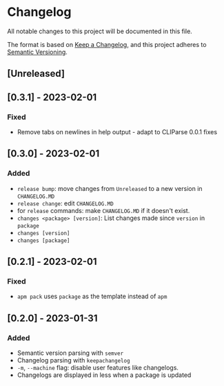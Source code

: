 # Changelog

All notable changes to this project will be documented in this file.

The format is based on [Keep a Changelog](https://keepachangelog.com/en/1.0.0/),
and this project adheres to [Semantic Versioning](https://semver.org/spec/v2.0.0.html).

## [Unreleased]

## [0.3.1] - 2023-02-01

### Fixed
- Remove tabs on newlines in help output - adapt to CLIParse 0.0.1 fixes

## [0.3.0] - 2023-02-01

### Added
- `release bump`: move changes from `Unreleased` to a new version in `CHANGELOG.MD`
- `release change`: edit `CHANGELOG.MD`
- for `release` commands: make `CHANGELOG.MD` if it doesn't exist.
- `changes <package> [version]`: List changes made since `version` in `package`
- `changes [version]`
- `changes [package]`

## [0.2.1] - 2023-02-01

### Fixed
- `apm pack` uses `package` as the template instead of `apm`

## [0.2.0] - 2023-01-31

### Added
- Semantic version parsing with `semver`
- Changelog parsing with `keepachangelog`
- `-m`, `--machine` flag: disable user features like changelogs.
- Changelogs are displayed in less when a package is updated
